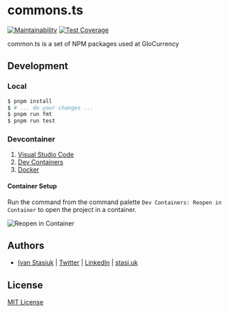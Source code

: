 # commons.ts

[![Maintainability](https://api.codeclimate.com/v1/badges/d8273220fd500d485303/maintainability)](https://codeclimate.com/github/glocurrency/commons.ts/maintainability)
[![Test Coverage](https://api.codeclimate.com/v1/badges/d8273220fd500d485303/test_coverage)](https://codeclimate.com/github/glocurrency/commons.ts/test_coverage)

common.ts is a set of NPM packages used at GloCurrency 

## Development

### Local

```bash
$ pnpm install
$ # ... do your changes ...
$ pnpm run fmt
$ pnpm run test
```

### Devcontainer

1. [Visual Studio Code](https://code.visualstudio.com/)
1. [Dev Containers](https://marketplace.visualstudio.com/items?itemName=ms-vscode-remote.remote-containers)
1. [Docker](https://www.docker.com/products/docker-desktop/)

#### Container Setup

Run the command from the command palette `Dev Containers: Reopen in Container` to open the project in a container.

![Reopen in Container](https://i.imgur.com/eKiWJn3.png)

## Authors
- [Ivan Stasiuk](https://github.com/brokeyourbike) | [Twitter](https://twitter.com/brokeyourbike) | [LinkedIn](https://www.linkedin.com/in/brokeyourbike) | [stasi.uk](https://stasi.uk)

## License
[MIT License](https://github.com/glocurrency/commons.ts/blob/main/LICENSE)
